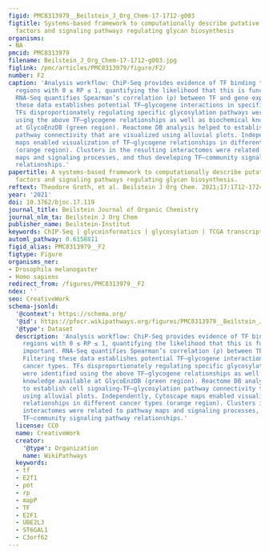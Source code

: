 ```yaml
---
figid: PMC8313979__Beilstein_J_Org_Chem-17-1712-g003
figtitle: Systems-based framework to computationally describe putative transcription
  factors and signaling pathways regulating glycan biosynthesis
organisms:
- NA
pmcid: PMC8313979
filename: Beilstein_J_Org_Chem-17-1712-g003.jpg
figlink: /pmc/articles/PMC8313979/figure/F2/
number: F2
caption: 'Analysis workflow: ChiP-Seq provides evidence of TF binding to promoter
  regions with 0 ≤ RP ≤ 1, quantifying the likelihood that this is functionally important.
  RNA-Seq quantifies Spearman’s correlation (ρ) between TF and gene expression. Filtering
  these data establishes potential TF–glycogene interactions in specific cancer types.
  TFs disproportionately regulating specific glycosylation pathways were identified
  using the above TF–glycogene relationships as well as biochemical knowledge available
  at GlycoEnzDB (green region). Reactome DB analysis helped to establish cell signaling-TF–glycosylation
  pathway connectivity that are visualized using alluvial plots. Independently, Cytoscape
  maps enabled visualization of TF–glycogene relationships in different cancer types
  (orange region). Clusters in the resulting interactomes were related to pathway
  maps and signaling processes, and thus developing TF–community signaling pathway
  relationships.'
papertitle: A systems-based framework to computationally describe putative transcription
  factors and signaling pathways regulating glycan biosynthesis.
reftext: Theodore Groth, et al. Beilstein J Org Chem. 2021;17:1712-1724.
year: '2021'
doi: 10.3762/bjoc.17.119
journal_title: Beilstein Journal of Organic Chemistry
journal_nlm_ta: Beilstein J Org Chem
publisher_name: Beilstein-Institut
keywords: ChIP-Seq | glycoinformatics | glycosylation | TCGA transcription factor
automl_pathway: 0.6158811
figid_alias: PMC8313979__F2
figtype: Figure
organisms_ner:
- Drosophila melanogaster
- Homo sapiens
redirect_from: /figures/PMC8313979__F2
ndex: ''
seo: CreativeWork
schema-jsonld:
  '@context': https://schema.org/
  '@id': https://pfocr.wikipathways.org/figures/PMC8313979__Beilstein_J_Org_Chem-17-1712-g003.html
  '@type': Dataset
  description: 'Analysis workflow: ChiP-Seq provides evidence of TF binding to promoter
    regions with 0 ≤ RP ≤ 1, quantifying the likelihood that this is functionally
    important. RNA-Seq quantifies Spearman’s correlation (ρ) between TF and gene expression.
    Filtering these data establishes potential TF–glycogene interactions in specific
    cancer types. TFs disproportionately regulating specific glycosylation pathways
    were identified using the above TF–glycogene relationships as well as biochemical
    knowledge available at GlycoEnzDB (green region). Reactome DB analysis helped
    to establish cell signaling-TF–glycosylation pathway connectivity that are visualized
    using alluvial plots. Independently, Cytoscape maps enabled visualization of TF–glycogene
    relationships in different cancer types (orange region). Clusters in the resulting
    interactomes were related to pathway maps and signaling processes, and thus developing
    TF–community signaling pathway relationships.'
  license: CC0
  name: CreativeWork
  creator:
    '@type': Organization
    name: WikiPathways
  keywords:
  - tf
  - E2f1
  - pot
  - rp
  - mapP
  - TF
  - E2F1
  - UBE2L3
  - ST6GAL1
  - C3orf62
---
```

